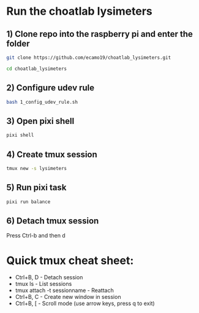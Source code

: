 # Run the choatlab lysimeters 

## 1) Clone repo into the raspberry pi and enter the folder

```bash
git clone https://github.com/ecamo19/choatlab_lysimeters.git
```

```bash
cd choatlab_lysimeters
```

## 2) Configure udev rule

```bash
bash 1_config_udev_rule.sh
```

## 3) Open pixi shell

```bash
pixi shell
```

## 4) Create tmux session

```bash
tmux new -s lysimeters
```

## 5) Run pixi task

```bash
pixi run balance
```

## 6) Detach tmux session

Press Ctrl-b and then d

# Quick tmux cheat sheet:

+ Ctrl+B, D - Detach session
+ tmux ls - List sessions
+ tmux attach -t sessionname - Reattach
+ Ctrl+B, C - Create new window in session
+ Ctrl+B, [ - Scroll mode (use arrow keys, press q to exit)
